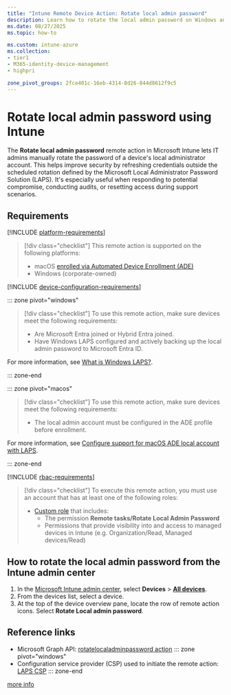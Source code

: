 ```yaml
---
title: "Intune Remote Device Action: Rotate local admin password"
description: Learn how to rotate the local admin password on Windows and macOS devices with Microsoft Intune.
ms.date: 08/27/2025
ms.topic: how-to

ms.custom: intune-azure
ms.collection:
- tier1
- M365-identity-device-management
- highpri

zone_pivot_groups: 2fce401c-16eb-4314-8d26-844d8612f9c5
---
```


# Rotate local admin password using Intune

The **Rotate local admin password** remote action in Microsoft Intune lets IT admins manually rotate the password of a device's local administrator account. This helps improve security by refreshing credentials outside the scheduled rotation defined by the Microsoft Local Administrator Password Solution (LAPS). It's especially useful when responding to potential compromise, conducting audits, or resetting access during support scenarios.

## Requirements

[!INCLUDE [platform-requirements](../includes/h3/platform-requirements.md)]

> [!div class="checklist"]
> This remote action is supported on the following platforms:
> - macOS [enrolled via Automated Device Enrollment (ADE)][MAC-ADE]
> - Windows (corporate-owned)

[!INCLUDE [device-configuration-requirements](../includes/h3/device-configuration-requirements.md)]

::: zone pivot="windows"

> [!div class="checklist"]
> To use this remote action, make sure devices meet the following requirements:
>
> - Are Microsoft Entra joined or Hybrid Entra joined.
> - Have Windows LAPS configured and actively backing up the local admin password to Microsoft Entra ID.

For more information, see [What is Windows LAPS?][LEARN-1].

::: zone-end

::: zone pivot="macos"

> [!div class="checklist"]
> To use this remote action, make sure devices meet the following requirements:
>
> - The local admin account must be configured in the ADE profile before enrollment.

For more information, see [Configure support for macOS ADE local account with LAPS][LEARN-2].

::: zone-end

[!INCLUDE [rbac-requirements](../includes/h3/rbac-requirements.md)]

> [!div class="checklist"]
> To execute this remote action, you must use an account that has at least one of the following roles:
>
> - [Custom role][INT-RC] that includes:
>   - The permission **Remote tasks/Rotate Local Admin Password**
>   - Permissions that provide visibility into and access to managed devices in Intune (e.g. Organization/Read, Managed devices/Read)

## How to rotate the local admin password from the Intune admin center

1. In the [Microsoft Intune admin center][INT-AC], select **Devices** > [**All devices**][INT-ALLD].
1. From the devices list, select a device.
1. At the top of the device overview pane, locate the row of remote action icons. Select **Rotate Local admin password**.

## Reference links

- Microsoft Graph API: [rotatelocaladminpassword action][GRAPH-1]
::: zone pivot="windows"
- Configuration service provider (CSP) used to initiate the remote action: [LAPS CSP][CSP-1]
::: zone-end

<!--links-->

[more info](../protect/windows-laps-policy.md#manually-rotate-passwords)

<!-- admin center links -->

[INT-AC]: https://go.microsoft.com/fwlink/?linkid=2109431
[INT-ALLD]: https://go.microsoft.com/fwlink/?linkid=2333814

<!-- role links -->


[INT-RC]: /intune/intune-service/fundamentals/create-custom-role

<!-- API links -->

[GRAPH-1]: /graph/api/intune-devices-manageddevice-rotatelocaladminpassword
[CSP-1]: /windows/client-management/mdm/laps-csp

[LEARN-1]: /windows-server/identity/laps/laps-overview
[LEARN-2]: /intune/intune-service/enrollment/macos-laps
[MAC-ADE]: /intune/intune-service/enrollment/device-enrollment-program-enroll-macos